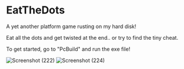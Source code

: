 # EatTheDots
A yet another platform game rusting on my hard disk!

Eat all the dots and get twisted at the end.. or try to find the tiny cheat.

To get started, go to "PcBuild" and run the exe file!

![Screenshot (222)](https://user-images.githubusercontent.com/53051451/197589156-ecd50cfb-2ad4-479b-82c1-48dffc29ea6a.png)
![Screenshot (224)](https://user-images.githubusercontent.com/53051451/197589144-17137beb-312d-46c3-831c-4ad1430ac86c.png)
